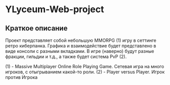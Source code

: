 # YLyceum-Web-project

## Краткое описание
Проект представляет собой небольшую MMORPG (1) игру в сеттинге ретро киберпанка. 
    Графика и взаимодействие будет представлено в виде консоли с разными вкладками.
    В игре (наверно) будут разные фракции, гильдии и т.д., а также будет система PvP (2).


(1) - Massive Multiplayer Online Role Playing Game.
        Сетевая игра на много игроков, с отыгрыванием какой-то роли.
(2) - Player versus Player. Игрок против Игрока